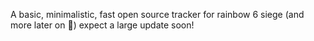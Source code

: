 A basic, minimalistic, fast open source tracker for rainbow 6 siege (and more later on 🫣) expect a large update soon!
